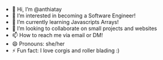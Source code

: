 - 👋 Hi, I’m @anthiatay
- 👀 I’m interested in becoming a Software Engineer!
- 🌱 I’m currently learning Javascripts Arrays!
- 💞️ I’m looking to collaborate on small projects and websites
- 📫 How to reach me via email or DM!
- 😄 Pronouns: she/her
- ⚡ Fun fact: I love corgis and roller blading :) 

<!---
anthiatay/anthiatay is a ✨ special ✨ repository because its `README.md` (this file) appears on your GitHub profile.
You can click the Preview link to take a look at your changes.
--->
